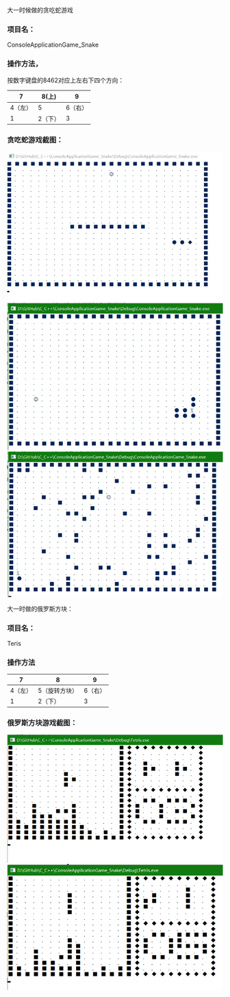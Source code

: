 ﻿大一时候做的贪吃蛇游戏
### 项目名：
ConsoleApplicationGame_Snake

### 操作方法，
按数字键盘的8462对应上左右下四个方向：

7 | 8(上)|	9
--|--|--
4（左）	|	5	|	6（右）
1	|	2（下）	|	3

### 贪吃蛇游戏截图：
![](./screenShots/snake1.png)
![](./screenShots/snake2.png)
![](./screenShots/snake3.png)

大一时做的俄罗斯方块：
### 项目名：
Teris

### 操作方法

7 | 8|	9
--|--|--
4（左）	|	5（旋转方块）	|	6（右）
1	|	2（下）	|	3

### 俄罗斯方块游戏截图：
![](./screenShots/tetris1.png)
![](./screenShots/tetris2.png)
